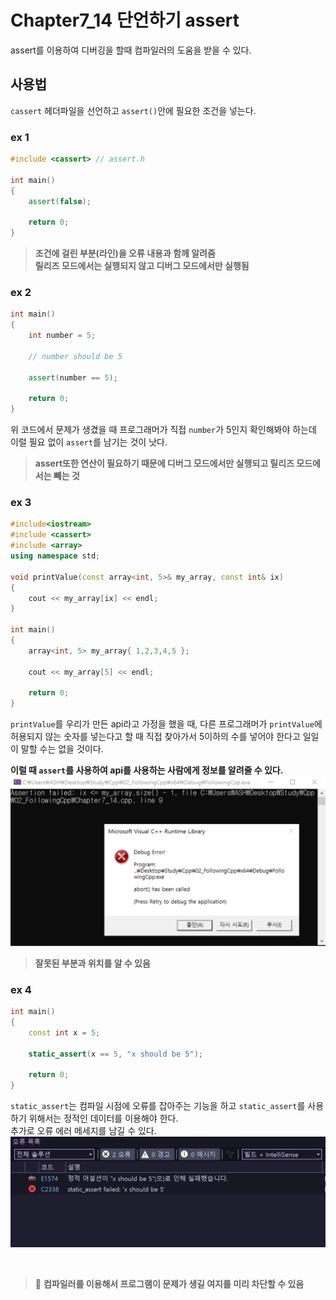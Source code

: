 # Chapter7_14 단언하기 assert
assert를 이용하여 디버깅을 할때 컴파일러의 도움을 받을 수 있다.

## 사용법
`cassert` 헤더파일을 선언하고 `assert()`안에 필요한 조건을 넣는다.

### ex 1
```cpp
#include <cassert> // assert.h

int main()
{
	assert(false);

	return 0;
}
```

> **조건에 걸린 부분(라인)을 오류 내용과 함께 알려줌<br>**
> **릴리즈 모드에서는 실행되지 않고 디버그 모드에서만 실행됨**

### ex 2
```cpp
int main()
{
	int number = 5;

	// number should be 5
	
	assert(number == 5);

	return 0;
}
```

위 코드에서 문제가 생겼을 때 프로그래머가 직접 `number`가 5인지 확인해봐야 하는데 이럴 필요 없이 `assert`를 남기는 것이 낫다.

> **assert또한 연산이 필요하기 때문에 디버그 모드에서만 실행되고 릴리즈 모드에서는 빼는 것**

### ex 3
```cpp
#include<iostream>
#include <cassert>
#include <array>
using namespace std;

void printValue(const array<int, 5>& my_array, const int& ix)
{
	cout << my_array[ix] << endl;
}

int main()
{
	array<int, 5> my_array{ 1,2,3,4,5 };

	cout << my_array[5] << endl;

	return 0;
}
```

`printValue`를 우리가 만든 api라고 가정을 했을 때, 다른 프로그래머가 `printValue`에 허용되지 않는 숫자를 넣는다고 할 때 직접 찾아가서 5이하의 수를 넣어야 한다고 일일이 말할 수는 없을 것이다. <br>

**이럴 때 `assert`를 사용하여 api를 사용하는 사람에게 정보를 알려줄 수 있다.**
![Alt text](iamges/7_14/image-1.png)
> **잘못된 부분과 위치를 알 수 있음**

### ex 4
```cpp
int main()
{
	const int x = 5;

	static_assert(x == 5, "x should be 5");

	return 0;
}
```

`static_assert`는 컴파일 시점에 오류를 잡아주는 기능을 하고
`static_assert`를 사용하기 위해서는 정적인 데이터를 이용해야 한다.<br>
추가로 오류 에러 메세지를 남길 수 있다.
![Alt text](iamges/7_14/image-2.png)

<br>

>📌 **컴파일러를 이용해서 프로그램이 문제가 생길 여지를 미리 차단할 수 있음**